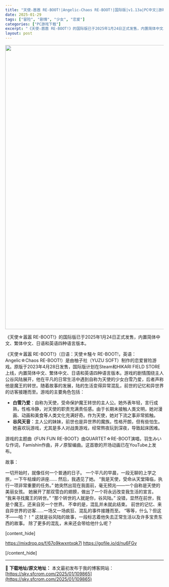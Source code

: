 ```yaml
---
title: "天使☆嚣嚣 RE-BOOT!|Angelic☆Chaos RE-BOOT!|国际版|v1.13a|PC中文|游戏攻略"
date: 2025-01-29
tags: ["冒险", "剧情", "少女", "恋爱"]
categories: ["PC游戏下载"]
excerpt: "《天使☆嚣嚣 RE-BOOT!》的国际版已于2025年1月24日正式发售，内置简体中文、繁体中文、日语和英语四种语言版本。 《天使☆嚣嚣 RE-BOOT!》（日语：天使☆騒々 RE-BOOT!，英语：Angelic☆Chaos RE-BOOT!）是由柚子社（YUZU SOFT）制作的恋爱冒险游戏。原&hellip;"
layout: post
---
```


<img class="aligncenter size-full wp-image-109866" src="https://sky.sfcrom.com/wp-content/uploads/2025/01/202501291218118.webp" alt="" width="600" height="900" />

《天使☆嚣嚣 RE-BOOT!》的国际版已于2025年1月24日正式发售，内置简体中文、繁体中文、日语和英语四种语言版本。

《天使☆嚣嚣 RE-BOOT!》（日语：天使☆騒々 RE-BOOT!，英语：Angelic☆Chaos RE-BOOT!）是由柚子社（YUZU SOFT）制作的恋爱冒险游戏。原版于2023年4月28日发售，国际版计划在Steam和HIKARI FIELD STORE上线，内置简体中文、繁体中文、日语和英语四种语言版本。游戏的剧情围绕主人公谷风陆展开，他在平凡的日常生活中遇到自称为天使的少女白雪乃爱，后者声称他是魔王的转世。随着故事的发展，陆的生活变得异常混乱，前世的记忆和异世界的访客接踵而至。游戏的主要角色包括：
<ul>
 	<li><strong>白雪乃爱</strong>：自称为天使，受命保护魔王转世的主人公。她外表年轻，言行成熟，性格冷静，对天使的职责充满责任感。由于长期未接触人类文明，她对漫画、动画和美食等人类文化充满好奇。作为天使，她对下流之事非常抵触。</li>
 	<li><strong>谷风天音</strong>：主人公的妹妹，前世也是异世界的魔族。性格开朗，但有些怕生。她喜欢玩游戏，尤其是多人对战类游戏，经常熬夜玩到深夜，导致起床困难。</li>
</ul>
游戏的主题曲《FUN FUN RE-BOOT》由QUARTET☆RE-BOOT演唱，羽生みいな作词，Famishin作曲，井ノ原智编曲。这首歌的开场动画已在YouTube上发布。

故事：

一切开始时，就像任何一个普通的日子。
一个平凡的早晨，一段无聊的上学之旅，一下午枯燥的讲座……
然后，我遇见了她。
“我是天使，受命从天堂降临，执行一项非常重要的任务。”
她突然出现在我面前，毫无预兆——一个自称是天使的美丽女孩。
她展开了那双雪白的翅膀，做出了一个将永远改变我生活的宣言。
“我来寻找魔王的转世。”
“那个转世的人就是你，谷风陆。”
没错，显然在前世，我是个魔王。还来自另一个世界。
不幸的是，混乱并未就此结束。
前世的记忆、来自异世界的访客……一场又一场疯狂、混乱的事件接踵而至。
“等等，什么？但这不——哈？！”
这就是谷风陆的故事，一段标志着他失去正常生活以及许多宝贵东西的故事。
除了更多的混乱，未来还会带给他什么呢？

[content_hide]

https://mixdrop.ps/f/67o9kwxntxqk7l
https://gofile.io/d/nu6FGv

[/content_hide]

---
📖 **下载地址/原文地址：** 本文最初发布于我的博客网站：[https://sky.sfcrom.com/2025/01/109865](https://sky.sfcrom.com/2025/01/109865)
